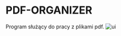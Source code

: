# PDF-ORGANIZER
Program służący do pracy z plikami pdf.
![ui](https://github.com/Rzezimioszek/PDF-ORGANIZER/assets/105981729/f71da898-8db3-4524-b304-a35e06a17893)
